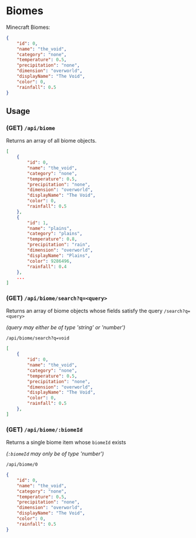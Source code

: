 # Biomes

Minecraft Biomes:

```json
{
    "id": 0,
    "name": "the_void",
    "category": "none",
    "temperature": 0.5,
    "precipitation": "none",
    "dimension": "overworld",
    "displayName": "The Void",
    "color": 0,
    "rainfall": 0.5
}
```

## Usage

### (GET) **`/api/biome`**

Returns an array of all biome objects.

```json
[
    {
        "id": 0,
        "name": "the_void",
        "category": "none",
        "temperature": 0.5,
        "precipitation": "none",
        "dimension": "overworld",
        "displayName": "The Void",
        "color": 0,
        "rainfall": 0.5
    },
    {
        "id": 1,
        "name": "plains",
        "category": "plains",
        "temperature": 0.8,
        "precipitation": "rain",
        "dimension": "overworld",
        "displayName": "Plains",
        "color": 9286496,
        "rainfall": 0.4
    },
    ...
]
```

### (GET) **`/api/biome/search?q=<query>`**

Returns an array of biome objects whose fields satisfy the query `/search?q=<query>`

_(query may either be of type 'string' or 'number')_

`/api/biome/search?q=void`

```json
[
    {
        "id": 0,
        "name": "the_void",
        "category": "none",
        "temperature": 0.5,
        "precipitation": "none",
        "dimension": "overworld",
        "displayName": "The Void",
        "color": 0,
        "rainfall": 0.5
    },
]
```

### (GET) **`/api/biome/:biomeId`**

Returns a single biome item whose `biomeId` exists

_(`:biomeId` may only be of type 'number')_

`/api/biome/0`

```json
{
    "id": 0,
    "name": "the_void",
    "category": "none",
    "temperature": 0.5,
    "precipitation": "none",
    "dimension": "overworld",
    "displayName": "The Void",
    "color": 0,
    "rainfall": 0.5
}
```
